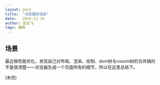 ```yaml
---
layout: post
title:  "浏览器的渲染"
date:   2016-11-14
author: 梁龙飞
tags: 编程
---
```


## 场景

最近做性能优化，发现自己对布局、渲染、绘制、dom树与cssom树的合并搞的不是很清楚——浏览器生成一个页面所有的细节，所以在这里总结下。

(未完)